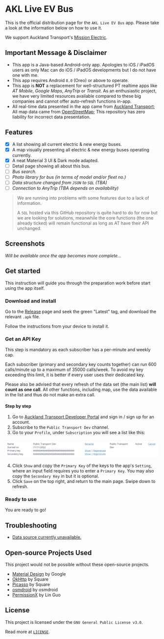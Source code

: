 # AKL Live EV Bus

This is the official distribution page for the `AKL Live EV Bus` app. Please take a look at the information below on how to use it.

We support Auckland Transport's [Mission Electric](https://at.govt.nz/about-us/sustainability/mission-electric/).

## Important Message & Disclaimer

- This app is a Java-based Android-only app. Apologies to iOS / iPadOS users as only Mac can do iOS / iPadOS developments but I do not have one with me.
- This app requires Android `8.0` (Oreo) or above to operate.
- This app is **NOT** a replacement for well-structured PT realtime apps like *AT Mobile*, *Google Maps*, *AnyTrip* or *Transit*. As an enthusiastic project, we have very limited resources available compared to these big companies and cannot offer auto-refresh functions in-app.
- All real-time data presented in the app came from [Auckland Transport](https://at.govt.nz/about-us/at-data-sources); All map data came from [OpenStreetMap](https://www.openstreetmap.org/copyright); This repository has zero liability for incorrect data presentation.

## Features

- [x] A list showing all current electric & new energy buses.
- [x] A map visually presenting all electric & new energy buses operating currently.
- [x] A neat Material 3 UI & Dark mode adapted.
- [ ] Detail page showing all about this bus.
- [ ] _Bus search._
- [ ] _Photo library for bus (in terms of model and/or fleet no.)_
- [ ] _Data structure changed from `JSON` to `SQL` (TBA)_
- [ ] _Connection to AnyTrip (TBA depends on availability)_

> We are running into problems with some features due to a lack of information.
>
> A `SQL` hosted via this GitHub repository is quite hard to do for now but we are looking for solutions, meanwhile the core functions (the one already ticked) will remain functional as long as AT have their API unchanged.

## Screenshots

_Will be available once the app becomes more complete..._

## Get started

This instruction will guide you through the preparation work before start using the app itself.

### Download and install

Go to the [Release](https://github.com/Kevincnzuk/live-ev-bus-akl/releases) page and seek the green "Latest" tag, and download the relevant `.apk` file.

Follow the instructions from your device to install it.

### Get an API Key

This step is mandatory as each subscriber has a per-minute and weekly cap.

Each subscriber (primary and secondary key counts together) can run 600 calls/minute up to a maximum of 35000 calls/week. To avoid my key exceeding this limit, it is better if every user uses their dedicated key.

Please also be advised that every refresh of the data set (the main list) **will count as one call**. All other functions, including map, use the data available in the list and thus do not make an extra call.

#### Step by step

1. Go to [Auckland Transport Developer Portal](https://dev-portal.at.govt.nz) and sign in / sign up for an account.
2. Subscribe to the `Public Transport Dev` channel.
3. Go to your `Profile`, under `Subscription` you will see a list like this:

![Key](images/keys.png)

4. Click `Show` and copy the `Primary Key` of the keys to the app's `Setting`, where an input field requires you to enter a `Primary Key`. You may also copy the `Secondary Key` in but it is optional.
5. Click `Save` on the top right, and return to the main page. Swipe down to refresh.

### Ready to use

You are ready to go!

## Troubleshooting

- [Data source currently unavailable.](no_datasets.md)

## Open-source Projects Used

This project would not be possible without these open-source projects.

- [Material Design](https://m3.material.io/) by Google
- [OkHttp](https://github.com/square/okhttp) by Square
- [Picasso](https://github.com/square/picasso) by Square
- [osmdroid](https://github.com/osmdroid/osmdroid) by osmdroid
- [PermissionX](https://github.com/guolindev/PermissionX) by Lin Guo

## License

This project is licensed under the `GNU General Public License v3.0`.

Read more at [`LICENSE`](LICENSE).
